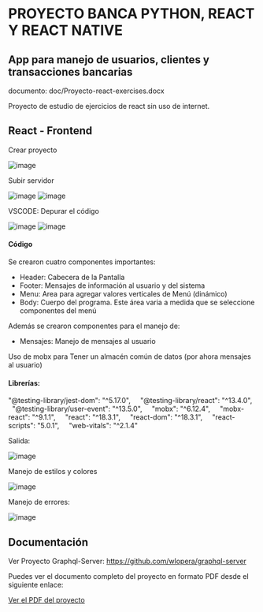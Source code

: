 # PROYECTO BANCA PYTHON, REACT Y REACT NATIVE

## App para manejo de usuarios, clientes y transacciones bancarias

documento: doc/Proyecto-react-exercises.docx

Proyecto de estudio de ejercicios de react sin uso de internet.

## React - Frontend

Crear proyecto

![image](https://github.com/wlopera/react_banca/assets/7141537/4e64f160-8113-4589-baeb-0078d34ac485)

Subir servidor

![image](https://github.com/wlopera/react_banca/assets/7141537/ac36061e-3e4a-4c07-8cee-bf59e7af7a66)
![image](https://github.com/wlopera/react_banca/assets/7141537/a5d215d3-4c0e-4ec2-891f-2a4a507cdda3)

VSCODE: Depurar el código

![image](https://github.com/wlopera/react_banca/assets/7141537/fb54fbe0-53e5-4931-b74f-6df2cc901145)
![image](https://github.com/wlopera/react_banca/assets/7141537/9c2ee5a4-dc82-4e23-9b17-05d61fc82bb9)

#### Código

Se crearon cuatro componentes importantes:

- Header: Cabecera de la Pantalla
- Footer: Mensajes de información al usuario y del sistema
- Menu: Area para agregar valores verticales de Menú (dinámico)
- Body: Cuerpo del programa. Este área varia a medida que se seleccione componentes del menú

Además se crearon componentes para el manejo de:

- Mensajes: Manejo de mensajes al usuario

Uso de mobx para Tener un almacén común de datos (por ahora mensajes al usuario)

#### Librerías:

"@testing-library/jest-dom": "^5.17.0",
    "@testing-library/react": "^13.4.0",
    "@testing-library/user-event": "^13.5.0",
    "mobx": "^6.12.4",
    "mobx-react": "^9.1.1",
    "react": "^18.3.1",
    "react-dom": "^18.3.1",
    "react-scripts": "5.0.1",
    "web-vitals": "^2.1.4"

Salida:

![image](https://github.com/wlopera/react_banca/assets/7141537/5e37d481-a70a-4a80-9cbf-03768335b576)

Manejo de estilos y colores

![image](https://github.com/wlopera/react_banca/assets/7141537/58587ae5-b963-47e8-8b34-d1eba428b986)

Manejo de errores:

![image](https://github.com/wlopera/react_banca/assets/7141537/57a1f296-7717-4dfa-aac3-94d0a5babcab)


## Documentación

Ver Proyecto Graphql-Server: https://github.com/wlopera/graphql-server

Puedes ver el documento completo del proyecto en formato PDF desde el siguiente enlace:

<a href="https://github.com/wlopera/react-practical-exercises/blob/2f27bad9d9ebb88adaac93126a64b9f52079b105/src/doc/Proyecto-practical-exercises.pdf" target="_blank">Ver el PDF del proyecto</a>
